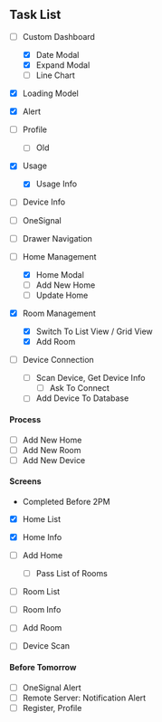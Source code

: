 ## Task List
- [ ] Custom Dashboard
  - [x] Date Modal
  - [x] Expand Modal
  - [ ] Line Chart
- [x] Loading Model

- [x] Alert
- [ ] Profile
  - [ ] Old
- [x] Usage
  - [x] Usage Info

- [ ] Device Info
- [ ] OneSignal
- [ ] Drawer Navigation

- [ ] Home Management
  - [x] Home Modal
  - [ ] Add New Home
  - [ ] Update Home
- [x] Room Management
  - [x] Switch To List View / Grid View
  - [x] Add Room
- [ ] Device Connection
  - [ ] Scan Device, Get Device Info
    - [ ] Ask To Connect
  - [ ] Add Device To Database

#### Process
- [ ] Add New Home
- [ ] Add New Room
- [ ] Add New Device

#### Screens

* Completed Before 2PM
- [x] Home List
- [x] Home Info
- [ ] Add Home
  - [ ] Pass List of Rooms

- [ ] Room List
- [ ] Room Info
- [ ] Add Room

- [ ] Device Scan

#### Before Tomorrow
- [ ] OneSignal Alert
- [ ] Remote Server: Notification Alert
- [ ] Register, Profile